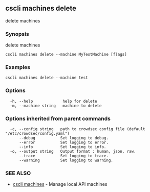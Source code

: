 ## cscli machines delete

delete machines

### Synopsis

delete machines

```
cscli machines delete --machine MyTestMachine [flags]
```

### Examples

```
cscli machines delete --machine test
```

### Options

```
  -h, --help             help for delete
  -m, --machine string   machine to delete
```

### Options inherited from parent commands

```
  -c, --config string   path to crowdsec config file (default "/etc/crowdsec/config.yaml")
      --debug           Set logging to debug.
      --error           Set logging to error.
      --info            Set logging to info.
  -o, --output string   Output format : human, json, raw.
      --trace           Set logging to trace.
      --warning         Set logging to warning.
```

### SEE ALSO

* [cscli machines](cscli_machines.md)	 - Manage local API machines


